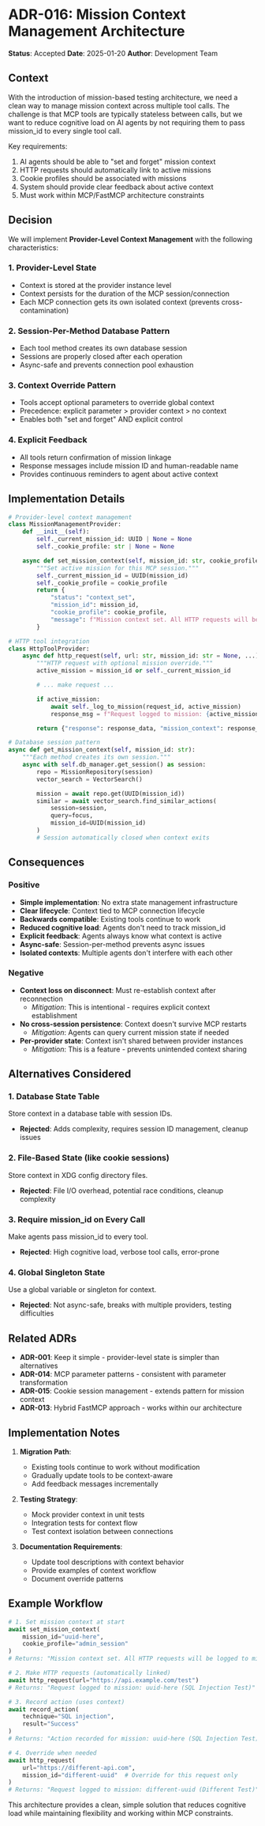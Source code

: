 # ADR-016: Mission Context Management Architecture

**Status**: Accepted
**Date**: 2025-01-20
**Author**: Development Team

## Context

With the introduction of mission-based testing architecture, we need a clean way to manage mission context across multiple tool calls. The challenge is that MCP tools are typically stateless between calls, but we want to reduce cognitive load on AI agents by not requiring them to pass mission_id to every single tool call.

Key requirements:
1. AI agents should be able to "set and forget" mission context
2. HTTP requests should automatically link to active missions
3. Cookie profiles should be associated with missions
4. System should provide clear feedback about active context
5. Must work within MCP/FastMCP architecture constraints

## Decision

We will implement **Provider-Level Context Management** with the following characteristics:

### 1. Provider-Level State
- Context is stored at the provider instance level
- Context persists for the duration of the MCP session/connection
- Each MCP connection gets its own isolated context (prevents cross-contamination)

### 2. Session-Per-Method Database Pattern
- Each tool method creates its own database session
- Sessions are properly closed after each operation
- Async-safe and prevents connection pool exhaustion

### 3. Context Override Pattern
- Tools accept optional parameters to override global context
- Precedence: explicit parameter > provider context > no context
- Enables both "set and forget" AND explicit control

### 4. Explicit Feedback
- All tools return confirmation of mission linkage
- Response messages include mission ID and human-readable name
- Provides continuous reminders to agent about active context

## Implementation Details

```python
# Provider-level context management
class MissionManagementProvider:
    def __init__(self):
        self._current_mission_id: UUID | None = None
        self._cookie_profile: str | None = None

    async def set_mission_context(self, mission_id: str, cookie_profile: str = None):
        """Set active mission for this MCP session."""
        self._current_mission_id = UUID(mission_id)
        self._cookie_profile = cookie_profile
        return {
            "status": "context_set",
            "mission_id": mission_id,
            "cookie_profile": cookie_profile,
            "message": f"Mission context set. All HTTP requests will be logged to mission {mission_id}"
        }

# HTTP tool integration
class HttpToolProvider:
    async def http_request(self, url: str, mission_id: str = None, ...):
        """HTTP request with optional mission override."""
        active_mission = mission_id or self._current_mission_id

        # ... make request ...

        if active_mission:
            await self._log_to_mission(request_id, active_mission)
            response_msg = f"Request logged to mission: {active_mission} ({mission_name})"

        return {"response": response_data, "mission_context": response_msg}

# Database session pattern
async def get_mission_context(self, mission_id: str):
    """Each method creates its own session."""
    async with self.db_manager.get_session() as session:
        repo = MissionRepository(session)
        vector_search = VectorSearch()

        mission = await repo.get(UUID(mission_id))
        similar = await vector_search.find_similar_actions(
            session=session,
            query=focus,
            mission_id=UUID(mission_id)
        )
        # Session automatically closed when context exits
```

## Consequences

### Positive
- **Simple implementation**: No extra state management infrastructure
- **Clear lifecycle**: Context tied to MCP connection lifecycle
- **Backwards compatible**: Existing tools continue to work
- **Reduced cognitive load**: Agents don't need to track mission_id
- **Explicit feedback**: Agents always know what context is active
- **Async-safe**: Session-per-method prevents async issues
- **Isolated contexts**: Multiple agents don't interfere with each other

### Negative
- **Context loss on disconnect**: Must re-establish context after reconnection
  - *Mitigation*: This is intentional - requires explicit context establishment
- **No cross-session persistence**: Context doesn't survive MCP restarts
  - *Mitigation*: Agents can query current mission state if needed
- **Per-provider state**: Context isn't shared between provider instances
  - *Mitigation*: This is a feature - prevents unintended context sharing

## Alternatives Considered

### 1. Database State Table
Store context in a database table with session IDs.
- **Rejected**: Adds complexity, requires session ID management, cleanup issues

### 2. File-Based State (like cookie sessions)
Store context in XDG config directory files.
- **Rejected**: File I/O overhead, potential race conditions, cleanup complexity

### 3. Require mission_id on Every Call
Make agents pass mission_id to every tool.
- **Rejected**: High cognitive load, verbose tool calls, error-prone

### 4. Global Singleton State
Use a global variable or singleton for context.
- **Rejected**: Not async-safe, breaks with multiple providers, testing difficulties

## Related ADRs

- **ADR-001**: Keep it simple - provider-level state is simpler than alternatives
- **ADR-014**: MCP parameter patterns - consistent with parameter transformation
- **ADR-015**: Cookie session management - extends pattern for mission context
- **ADR-013**: Hybrid FastMCP approach - works within our architecture

## Implementation Notes

1. **Migration Path**:
   - Existing tools continue to work without modification
   - Gradually update tools to be context-aware
   - Add feedback messages incrementally

2. **Testing Strategy**:
   - Mock provider context in unit tests
   - Integration tests for context flow
   - Test context isolation between connections

3. **Documentation Requirements**:
   - Update tool descriptions with context behavior
   - Provide examples of context workflow
   - Document override patterns

## Example Workflow

```python
# 1. Set mission context at start
await set_mission_context(
    mission_id="uuid-here",
    cookie_profile="admin_session"
)
# Returns: "Mission context set. All HTTP requests will be logged to mission uuid-here"

# 2. Make HTTP requests (automatically linked)
await http_request(url="https://api.example.com/test")
# Returns: "Request logged to mission: uuid-here (SQL Injection Test)"

# 3. Record action (uses context)
await record_action(
    technique="SQL injection",
    result="Success"
)
# Returns: "Action recorded for mission: uuid-here (SQL Injection Test)"

# 4. Override when needed
await http_request(
    url="https://different-api.com",
    mission_id="different-uuid"  # Override for this request only
)
# Returns: "Request logged to mission: different-uuid (Different Test)"
```

This architecture provides a clean, simple solution that reduces cognitive load while maintaining flexibility and working within MCP constraints.
